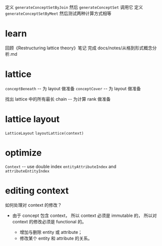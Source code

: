 定义 `generateConceptSetByJoin` 然后 `generateConceptSet` 调用它
定义 `generateConceptSetByMeet` 然后测试两种计算方式相等

# learn

回顾《Restructuring lattice theory》笔记
完成 docs/notes/从格到形式概念分析.md

# lattice

`conceptBeneath` -- 为 layout 做准备
`conceptCover` -- 为 layout 做准备

找出 lattice 中的所有最长 chain -- 为计算 rank 做准备

# lattice layout

`LatticeLayout`
`layoutLattice(context)`

# optimize

`Context` -- use double index `entityAttributeIndex` and `attributeEntityIndex`

# editing context

如何处理对 context 的修改？

- 由于 concept 包含 context，
  所以 context 必须是 immutable 的，
  所以对 context 的修改必须是 functional 的。

  - 增加与删除 entity 或 attribute；
  - 修改某个 entity 和 attribute 的关系。

